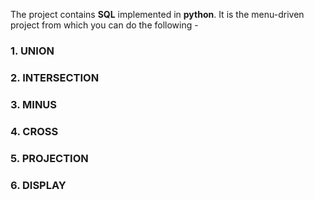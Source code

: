 The project contains **SQL** implemented in **python**. It is the menu-driven project from which you can do the following -
### 1. UNION
### 2. INTERSECTION
### 3. MINUS
### 4. CROSS
### 5. PROJECTION
### 6. DISPLAY
